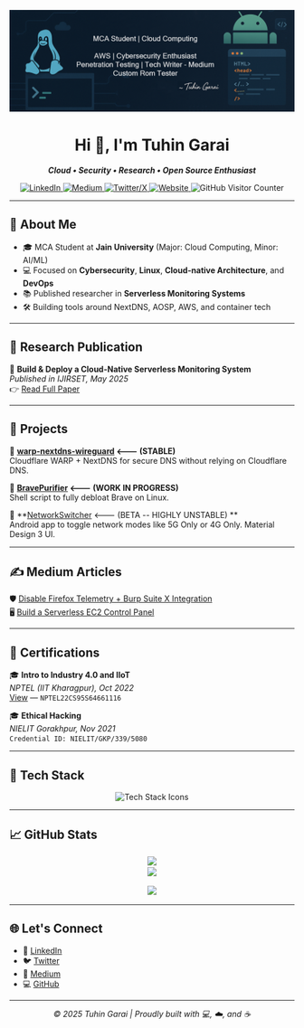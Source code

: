 <p align="center">
  <img src="https://raw.githubusercontent.com/nightcodex7/nightcodex7/main/banner.png" alt="Tuhin Garai Banner"/>
</p>

<h1 align="center">Hi 👋, I'm Tuhin Garai</h1>
<p align="center">
  <em><strong>Cloud • Security • Research • Open Source Enthusiast</strong></em>
</p>

<p align="center">
  <a href="https://www.linkedin.com/in/tuhingarai" target="_blank">
    <img src="https://img.shields.io/badge/LinkedIn-0A66C2?style=flat&logo=linkedin&logoColor=white" alt="LinkedIn">
  </a>
  <a href="https://medium.com/@nightcode_x" target="_blank">
    <img src="https://img.shields.io/badge/Medium-12100E?style=flat&logo=medium&logoColor=white" alt="Medium">
  </a>
  <a href="https://x.com/nightcode_x" target="_blank">
    <img src="https://img.shields.io/badge/Twitter-1DA1F2?style=flat&logo=twitter&logoColor=white" alt="Twitter/X">
  </a>
  <a href="https://nightcode.co.in" target="_blank">
    <img src="https://img.shields.io/badge/Website-000000?style=flat&logo=google-chrome&logoColor=white" alt="Website">
  </a>
  <img src="https://komarev.com/ghpvc/?username=nightcodex7&style=flat&color=blue" alt="GitHub Visitor Counter"/>
</p>

---

## 🧠 About Me

- 🎓 MCA Student at **Jain University** (Major: Cloud Computing, Minor: AI/ML)
- 💻 Focused on **Cybersecurity**, **Linux**, **Cloud-native Architecture**, and **DevOps**
- 📚 Published researcher in **Serverless Monitoring Systems**
- 🛠️ Building tools around NextDNS, AOSP, AWS, and container tech

---

## 📜 Research Publication

📄 **Build & Deploy a Cloud-Native Serverless Monitoring System**  
_Published in IJIRSET, May 2025_  
👉 [Read Full Paper](https://www.ijirset.com/upload/2025/may/300_Build.pdf)

---

## 🚀 Projects

🔐 **[warp-nextdns-wireguard](https://github.com/nightcodex7/warp-nextdns-wireguard) <--- (STABLE)**  
Cloudflare WARP + NextDNS for secure DNS without relying on Cloudflare DNS.

🧹 **[BravePurifier](https://github.com/nightcodex7/BravePurifier) <--- (WORK IN PROGRESS)**  
Shell script to fully debloat Brave on Linux.

📱 **[NetworkSwitcher](https://github.com/nightcodex7/NetworkSwitcher) <--- (BETA -- HIGHLY UNSTABLE) **  
Android app to toggle network modes like 5G Only or 4G Only. Material Design 3 UI.

---

## ✍️ Medium Articles

🛡️ [Disable Firefox Telemetry + Burp Suite X Integration](https://medium.com/@nightcode_x/how-to-disable-firefox-telemetry-data-collection-for-maximum-privacy-and-burp-suite-x-bb879bf1f18a)  
🖥️ [Build a Serverless EC2 Control Panel](https://medium.com/@nightcode_x/build-a-serverless-ec2-monitor-control-dashboard-with-aws-lambda-api-gateway-and-s3-f9dcad97943d)

---

## 📜 Certifications

🎓 **Intro to Industry 4.0 and IIoT**  
_NPTEL (IIT Kharagpur), Oct 2022_  
[View](https://archive.nptel.ac.in/noc/Ecertificate/?q=NPTEL22CS95S6466111610071562) — `NPTEL22CS95S64661116`

🎓 **Ethical Hacking**  
_NIELIT Gorakhpur, Nov 2021_  
`Credential ID: NIELIT/GKP/339/5080`

---

## 🧰 Tech Stack

<p align="center">
  <img src="https://skillicons.dev/icons?i=aws,bash,linux,docker,kubernetes,python,androidstudio,git,vscode" alt="Tech Stack Icons"/>
</p>

---

## 📈 GitHub Stats

<p align="center">
  <img src="https://github-readme-stats.vercel.app/api?username=nightcodex7&show_icons=true&theme=radical&hide_border=true" />
  <br/>
  <img src="https://github-readme-streak-stats.herokuapp.com/?user=nightcodex7&theme=radical&hide_border=true" />
</p>
<p align="center">
  <img src="https://github-readme-stats.vercel.app/api/top-langs/?username=nightcodex7&layout=compact&theme=radical&hide_border=true" />
</p>

---

## 🌐 Let's Connect

- 💼 [LinkedIn](https://www.linkedin.com/in/tuhingarai)
- 🐦 [Twitter](https://x.com/nightcode_x)
- 📖 [Medium](https://medium.com/@nightcode_x)
- 💻 [GitHub](https://github.com/nightcodex7)

---

<p align="center">
  <em>© 2025 Tuhin Garai | Proudly built with 💻, ☁️, and ☕</em>
</p>
